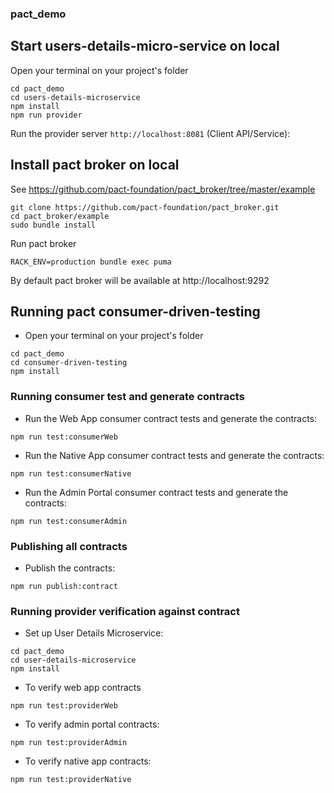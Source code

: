 ### pact_demo

## Start users-details-micro-service on local

Open your terminal on your project's folder

```
cd pact_demo
cd users-details-microservice
npm install
npm run provider
```
Run the provider server  `http://localhost:8081`  (Client API/Service):

## Install pact broker on local

​See ​https://github.com/pact-foundation/pact_broker/tree/master/example


```
git clone https://github.com/pact-foundation/pact_broker.git
cd pact_broker/example
sudo bundle install
```

Run pact broker
```
RACK_ENV=production bundle exec puma
```

By default pact broker will be available at  http://localhost:9292


## Running pact consumer-driven-testing

- Open your terminal on your project's folder

```
cd pact_demo
cd consumer-driven-testing
npm install
```


### Running consumer test and generate contracts
- Run the Web App consumer contract tests and generate the contracts:
```
npm run test:consumerWeb
```
- Run the Native App consumer contract tests and generate the contracts:
```
npm run test:consumerNative
```
- Run the Admin Portal consumer contract tests and generate the contracts:
```
npm run test:consumerAdmin
```

### Publishing all contracts
- Publish the contracts:
```
npm run publish:contract
```

### Running provider verification against contract
- Set up User Details Microservice:
```
cd pact_demo
cd user-details-microservice
npm install
```
- To verify web app contracts
```
npm run test:providerWeb
```
- To verify admin portal contracts:
```
npm run test:providerAdmin
```
- To verify native app contracts:
```
npm run test:providerNative
```
